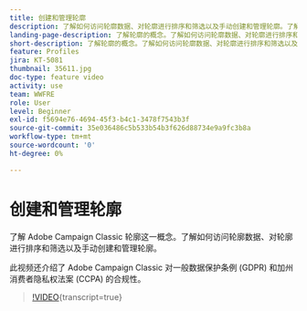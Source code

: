 ```yaml
---
title: 创建和管理轮廓
description: 了解如何访问轮廓数据、对轮廓进行排序和筛选以及手动创建和管理轮廓。了解对一般数据保护条例 (GDPR) 和加州消费者隐私权法案 (CCPA) 的合规性。
landing-page-description: 了解轮廓的概念。了解如何访问轮廓数据、对轮廓进行排序和筛选以及手动创建和管理轮廓。了解 GDPR 和 CCPA。
short-description: 了解轮廓的概念。了解如何访问轮廓数据、对轮廓进行排序和筛选以及手动创建和管理轮廓。了解 GDPR 和 CCPA。
feature: Profiles
jira: KT-5081
thumbnail: 35611.jpg
doc-type: feature video
activity: use
team: WWFRE
role: User
level: Beginner
exl-id: f5694e76-4694-45f3-b4c1-3478f7543b3f
source-git-commit: 35e036486c5b533b54b3f626d88734e9a9fc3b8a
workflow-type: tm+mt
source-wordcount: '0'
ht-degree: 0%

---
```


# 创建和管理轮廓

了解 Adobe Campaign Classic 轮廓这一概念。了解如何访问轮廓数据、对轮廓进行排序和筛选以及手动创建和管理轮廓。

此视频还介绍了 Adobe Campaign Classic 对一般数据保护条例 (GDPR) 和加州消费者隐私权法案 (CCPA) 的合规性。

>[!VIDEO](https://video.tv.adobe.com/v/35611?quality=12&learn=on){transcript=true}
